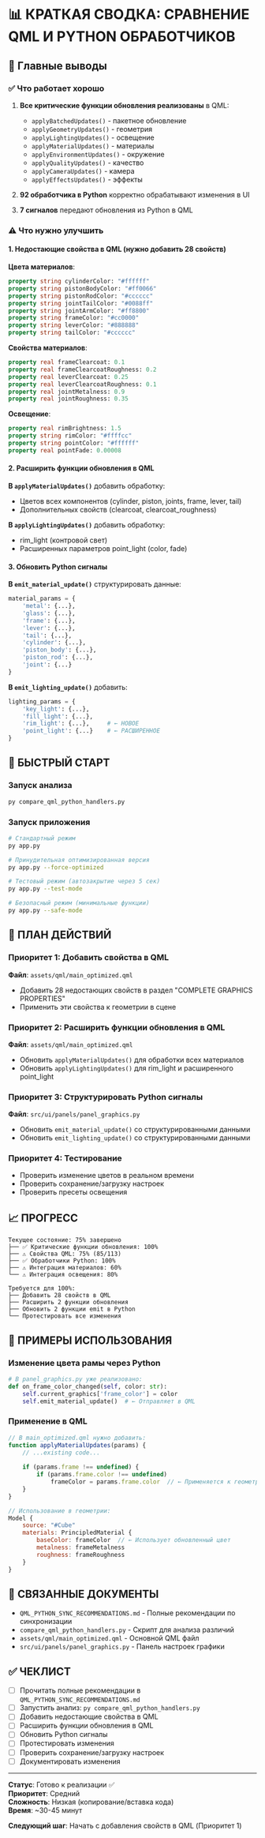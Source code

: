 # 📊 КРАТКАЯ СВОДКА: СРАВНЕНИЕ QML И PYTHON ОБРАБОТЧИКОВ

## 🎯 Главные выводы

### ✅ Что работает хорошо
1. **Все критические функции обновления реализованы** в QML:
   - `applyBatchedUpdates()` - пакетное обновление
   - `applyGeometryUpdates()` - геометрия
   - `applyLightingUpdates()` - освещение
   - `applyMaterialUpdates()` - материалы
   - `applyEnvironmentUpdates()` - окружение
   - `applyQualityUpdates()` - качество
   - `applyCameraUpdates()` - камера
   - `applyEffectsUpdates()` - эффекты

2. **92 обработчика в Python** корректно обрабатывают изменения в UI

3. **7 сигналов** передают обновления из Python в QML

### ⚠️ Что нужно улучшить

#### 1. Недостающие свойства в QML (нужно добавить 28 свойств)

**Цвета материалов**:
```qml
property string cylinderColor: "#ffffff"
property string pistonBodyColor: "#ff0066"
property string pistonRodColor: "#cccccc"
property string jointTailColor: "#0088ff"
property string jointArmColor: "#ff8800"
property string frameColor: "#cc0000"
property string leverColor: "#888888"
property string tailColor: "#cccccc"
```

**Свойства материалов**:
```qml
property real frameClearcoat: 0.1
property real frameClearcoatRoughness: 0.2
property real leverClearcoat: 0.25
property real leverClearcoatRoughness: 0.1
property real jointMetalness: 0.9
property real jointRoughness: 0.35
```

**Освещение**:
```qml
property real rimBrightness: 1.5
property string rimColor: "#ffffcc"
property string pointColor: "#ffffff"
property real pointFade: 0.00008
```

#### 2. Расширить функции обновления в QML

**В `applyMaterialUpdates()`** добавить обработку:
- Цветов всех компонентов (cylinder, piston, joints, frame, lever, tail)
- Дополнительных свойств (clearcoat, clearcoat_roughness)

**В `applyLightingUpdates()`** добавить обработку:
- rim_light (контровой свет)
- Расширенных параметров point_light (color, fade)

#### 3. Обновить Python сигналы

**В `emit_material_update()`** структурировать данные:
```python
material_params = {
    'metal': {...},
    'glass': {...},
    'frame': {...},
    'lever': {...},
    'tail': {...},
    'cylinder': {...},
    'piston_body': {...},
    'piston_rod': {...},
    'joint': {...}
}
```

**В `emit_lighting_update()`** добавить:
```python
lighting_params = {
    'key_light': {...},
    'fill_light': {...},
    'rim_light': {...},     # ← НОВОЕ
    'point_light': {...}    # ← РАСШИРЕННОЕ
}
```

## 🚀 БЫСТРЫЙ СТАРТ

### Запуск анализа
```bash
py compare_qml_python_handlers.py
```

### Запуск приложения
```bash
# Стандартный режим
py app.py

# Принудительная оптимизированная версия
py app.py --force-optimized

# Тестовый режим (автозакрытие через 5 сек)
py app.py --test-mode

# Безопасный режим (минимальные функции)
py app.py --safe-mode
```

## 📝 ПЛАН ДЕЙСТВИЙ

### Приоритет 1: Добавить свойства в QML
**Файл**: `assets/qml/main_optimized.qml`
- Добавить 28 недостающих свойств в раздел "COMPLETE GRAPHICS PROPERTIES"
- Применить эти свойства к геометрии в сцене

### Приоритет 2: Расширить функции обновления в QML
**Файл**: `assets/qml/main_optimized.qml`
- Обновить `applyMaterialUpdates()` для обработки всех материалов
- Обновить `applyLightingUpdates()` для rim_light и расширенного point_light

### Приоритет 3: Структурировать Python сигналы
**Файл**: `src/ui/panels/panel_graphics.py`
- Обновить `emit_material_update()` со структурированными данными
- Обновить `emit_lighting_update()` со структурированными данными

### Приоритет 4: Тестирование
- Проверить изменение цветов в реальном времени
- Проверить сохранение/загрузку настроек
- Проверить пресеты освещения

## 📈 ПРОГРЕСС

```
Текущее состояние: 75% завершено
├── ✅ Критические функции обновления: 100%
├── ⚠️ Свойства QML: 75% (85/113)
├── ✅ Обработчики Python: 100%
├── ⚠️ Интеграция материалов: 60%
└── ⚠️ Интеграция освещения: 80%

Требуется для 100%:
├── Добавить 28 свойств в QML
├── Расширить 2 функции обновления
├── Обновить 2 функции emit в Python
└── Протестировать все изменения
```

## 🎨 ПРИМЕРЫ ИСПОЛЬЗОВАНИЯ

### Изменение цвета рамы через Python
```python
# В panel_graphics.py уже реализовано:
def on_frame_color_changed(self, color: str):
    self.current_graphics['frame_color'] = color
    self.emit_material_update()  # ← Отправляет в QML
```

### Применение в QML
```qml
// В main_optimized.qml нужно добавить:
function applyMaterialUpdates(params) {
    // ...existing code...
    
    if (params.frame !== undefined) {
        if (params.frame.color !== undefined) 
            frameColor = params.frame.color  // ← Применяется к геометрии
    }
}

// Использование в геометрии:
Model {
    source: "#Cube"
    materials: PrincipledMaterial { 
        baseColor: frameColor  // ← Использует обновленный цвет
        metalness: frameMetalness
        roughness: frameRoughness
    }
}
```

## 🔗 СВЯЗАННЫЕ ДОКУМЕНТЫ

- `QML_PYTHON_SYNC_RECOMMENDATIONS.md` - Полные рекомендации по синхронизации
- `compare_qml_python_handlers.py` - Скрипт для анализа различий
- `assets/qml/main_optimized.qml` - Основной QML файл
- `src/ui/panels/panel_graphics.py` - Панель настроек графики

## ✅ ЧЕКЛИСТ

- [ ] Прочитать полные рекомендации в `QML_PYTHON_SYNC_RECOMMENDATIONS.md`
- [ ] Запустить анализ: `py compare_qml_python_handlers.py`
- [ ] Добавить недостающие свойства в QML
- [ ] Расширить функции обновления в QML
- [ ] Обновить Python сигналы
- [ ] Протестировать изменения
- [ ] Проверить сохранение/загрузку настроек
- [ ] Документировать изменения

---

**Статус**: Готово к реализации ✅  
**Приоритет**: Средний  
**Сложность**: Низкая (копирование/вставка кода)  
**Время**: ~30-45 минут

**Следующий шаг**: Начать с добавления свойств в QML (Приоритет 1)
